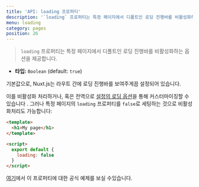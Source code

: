 ```yaml
---
title: 'API: loading 프로퍼티'
description: '`loading` 프로퍼티는 특정 페이지에서 디폴트인 로딩 진행바를 비활성화하는 옵션을 제공합니다.'
menu: loading
category: pages
position: 26
---
```


> `loading` 프로퍼티는 특정 페이지에서 디폴트인 로딩 진행바를 비활성화하는 옵션을 제공합니다.

- **타입:** `Boolean` (default: `true`)

기본값으로, Nuxt.js는 라우트 간에 로딩 진행바를 보여주게끔 설정되어 있습니다.

이를 비활성화 처리하거나, 혹은 전역으로 [설정의 로딩 옵션](/api/configuration-loading)을 통해 커스터마이징할 수 있습니다 . 그러나 특정 페이지의 `loading` 프로퍼티를 `false`로 세팅하는 것으로 비활성화처리도 가능합니다:

```html
<template>
  <h1>My page</h1>
</template>

<script>
  export default {
    loading: false
  }
</script>
```

[여기](/examples/custom-page-loading)에서 이 프로퍼티에 대한 공식 예제를 보실 수있습니다.
